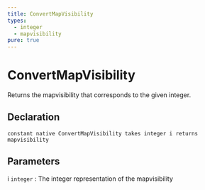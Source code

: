 ```yaml
---
title: ConvertMapVisibility
types:
  - integer
  - mapvisibility
pure: true
---
```


# ConvertMapVisibility
Returns the mapvisibility that corresponds to the given integer.

## Declaration

```jass
constant native ConvertMapVisibility takes integer i returns mapvisibility
```

## Parameters
i `integer`
: The integer representation of the mapvisibility

